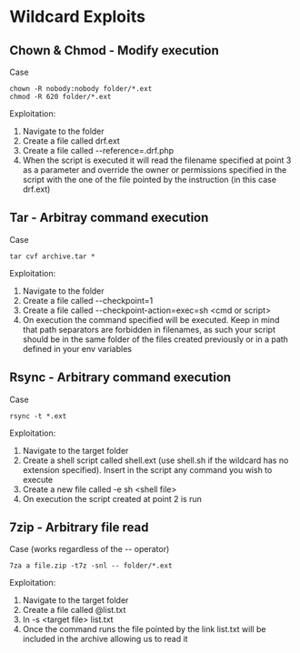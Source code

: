 # Wildcard Exploits

## Chown & Chmod - Modify execution

Case

```
chown -R nobody:nobody folder/*.ext
chmod -R 620 folder/*.ext
```

Exploitation:

1. Navigate to the folder
2. Create a file called drf.ext
3. Create a file called --reference=.drf.php
4. When the script is executed it will read the filename specified at point 3 as a parameter and override the owner or permissions specified in the script with the one of the file pointed by the instruction (in this case drf.ext)

## Tar - Arbitray command execution

Case

```
tar cvf archive.tar *
```

Exploitation:

1. Navigate to the folder
2. Create a file called --checkpoint=1
3. Create a file called --checkpoint-action=exec=sh \<cmd or script>
4. On execution the command specified will be executed. Keep in mind that path separators are forbidden in filenames, as such your script should be in the same folder of the files created previously or in a path defined in your env variables

## Rsync - Arbitrary command execution

Case

```
rsync -t *.ext
```

Exploitation:

1. Navigate to the target folder
2. Create a shell script called shell.ext (use shell.sh if the wildcard has no extension specified). Insert in the script any command you wish to execute
3. Create a new file called -e sh \<shell file>
4. On execution the script created at point 2 is run

## 7zip - Arbitrary file read

Case (works regardless of the -- operator)

```
7za a file.zip -t7z -snl -- folder/*.ext
```

Exploitation:

1. Navigate to the target folder
2. Create a file called @list.txt
3. ln -s \<target file>  list.txt
4. Once the command runs the file pointed by the link list.txt will be included in the archive allowing us to read it
